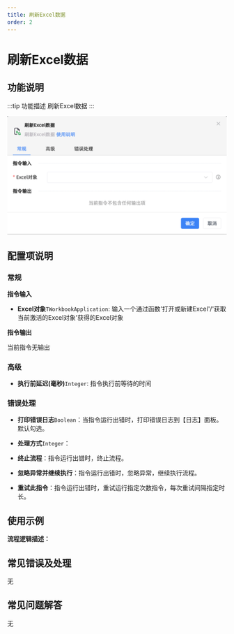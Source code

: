 ```yaml
---
title: 刷新Excel数据
order: 2
---
```


# 刷新Excel数据

## 功能说明

:::tip 功能描述
刷新Excel数据
:::

![刷新Excel数据](../../../../assets/刷新Excel数据_command.png)

## 配置项说明

### 常规

**指令输入**

- **Excel对象**`TWorkbookApplication`: 输入一个通过函数'打开或新建Excel'/'获取当前激活的Excel对象'获得的Excel对象


**指令输出**

当前指令无输出

### 高级

- **执行前延迟(毫秒)**`Integer`: 指令执行前等待的时间

### 错误处理

- **打印错误日志**`Boolean`：当指令运行出错时，打印错误日志到【日志】面板。默认勾选。

- **处理方式**`Integer`：

 - **终止流程**：指令运行出错时，终止流程。

 - **忽略异常并继续执行**：指令运行出错时，忽略异常，继续执行流程。

 - **重试此指令**：指令运行出错时，重试运行指定次数指令，每次重试间隔指定时长。

## 使用示例

**流程逻辑描述：** 

## 常见错误及处理

无

## 常见问题解答

无

